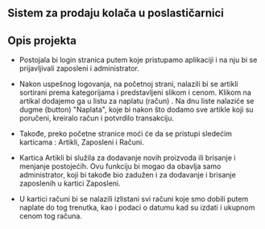 
## Sistem za prodaju kolača u poslastičarnici

## Opis projekta
* Postojala bi login stranica putem koje pristupamo aplikaciji i na nju bi se prijavljivali zaposleni i administrator.
 
* Nakon uspešnog logovanja, na početnoj strani, nalazili bi se artikli sortirani prema kategorijama i predstavljeni slikom i cenom. Klikom na artikal dodajemo ga u listu za naplatu (račun) . Na dnu liste nalaziće se dugme (button) "Naplata", koje bi nakon što 
  dodamo sve artikle koji su poručeni, kreiralo račun i potvrdilo transakciju. 
 
* Takođe, preko početne stranice moći će da se pristupi sledećim karticama : Artikli, Zaposleni i Računi.
 
* Kartica Artikli bi služila za dodavanje novih proizvoda ili brisanje i menjanje postojećih. Ovu funkciju bi mogao da obavlja samo administrator, koji bi takođe bio zadužen i za dodavanje i brisanje zaposlenih u kartici Zaposleni. 
 
* U kartici računi bi se nalazili izlistani svi računi koje smo dobili putem naplate do tog trenutka, kao i podaci o datumu kad su izdati i ukupnom cenom tog računa. 


